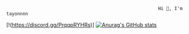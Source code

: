                                                             Hi 👋, I'm tayonnnn
 
 [!(https://discord.gg/PrqqpRYHRs)]
[![Anurag's GitHub stats](https://github-readme-stats.vercel.app/api?username=tayonnnn&show_icons=true&theme=gruvbox_light)](https://github.com/anuraghazra/github-readme-stats)

